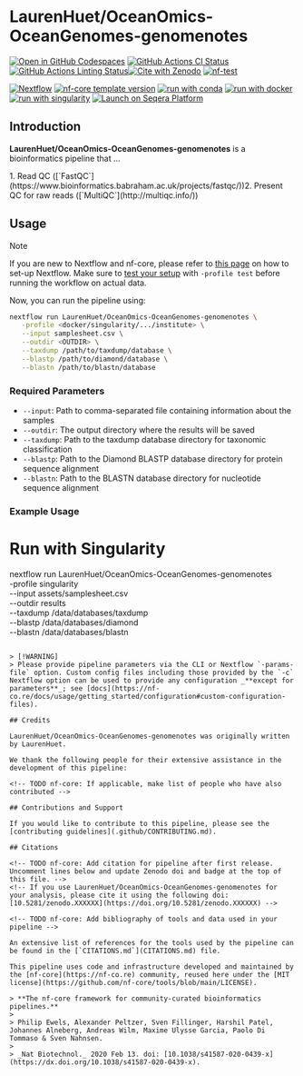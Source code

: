 # LaurenHuet/OceanOmics-OceanGenomes-genomenotes

[![Open in GitHub Codespaces](https://github.com/codespaces/badge.svg)](https://github.com/codespaces/new/LaurenHuet/OceanOmics-OceanGenomes-genomenotes)
[![GitHub Actions CI Status](https://github.com/LaurenHuet/OceanOmics-OceanGenomes-genomenotes/actions/workflows/nf-test.yml/badge.svg)](https://github.com/LaurenHuet/OceanOmics-OceanGenomes-genomenotes/actions/workflows/nf-test.yml)
[![GitHub Actions Linting Status](https://github.com/LaurenHuet/OceanOmics-OceanGenomes-genomenotes/actions/workflows/linting.yml/badge.svg)](https://github.com/LaurenHuet/OceanOmics-OceanGenomes-genomenotes/actions/workflows/linting.yml)[![Cite with Zenodo](http://img.shields.io/badge/DOI-10.5281/zenodo.XXXXXXX-1073c8?labelColor=000000)](https://doi.org/10.5281/zenodo.XXXXXXX)
[![nf-test](https://img.shields.io/badge/unit_tests-nf--test-337ab7.svg)](https://www.nf-test.com)

[![Nextflow](https://img.shields.io/badge/version-%E2%89%A525.04.0-green?style=flat&logo=nextflow&logoColor=white&color=%230DC09D&link=https%3A%2F%2Fnextflow.io)](https://www.nextflow.io/)
[![nf-core template version](https://img.shields.io/badge/nf--core_template-3.4.1-green?style=flat&logo=nfcore&logoColor=white&color=%2324B064&link=https%3A%2F%2Fnf-co.re)](https://github.com/nf-core/tools/releases/tag/3.4.1)
[![run with conda](http://img.shields.io/badge/run%20with-conda-3EB049?labelColor=000000&logo=anaconda)](https://docs.conda.io/en/latest/)
[![run with docker](https://img.shields.io/badge/run%20with-docker-0db7ed?labelColor=000000&logo=docker)](https://www.docker.com/)
[![run with singularity](https://img.shields.io/badge/run%20with-singularity-1d355c.svg?labelColor=000000)](https://sylabs.io/docs/)
[![Launch on Seqera Platform](https://img.shields.io/badge/Launch%20%F0%9F%9A%80-Seqera%20Platform-%234256e7)](https://cloud.seqera.io/launch?pipeline=https://github.com/LaurenHuet/OceanOmics-OceanGenomes-genomenotes)

## Introduction

**LaurenHuet/OceanOmics-OceanGenomes-genomenotes** is a bioinformatics pipeline that ...

<!-- TODO nf-core:
   Complete this sentence with a 2-3 sentence summary of what types of data the pipeline ingests, a brief overview of the
   major pipeline sections and the types of output it produces. You're giving an overview to someone new
   to nf-core here, in 15-20 seconds. For an example, see https://github.com/nf-core/rnaseq/blob/master/README.md#introduction
-->

<!-- TODO nf-core: Include a figure that guides the user through the major workflow steps. Many nf-core
     workflows use the "tube map" design for that. See https://nf-co.re/docs/guidelines/graphic_design/workflow_diagrams#examples for examples.   -->
<!-- TODO nf-core: Fill in short bullet-pointed list of the default steps in the pipeline -->1. Read QC ([`FastQC`](https://www.bioinformatics.babraham.ac.uk/projects/fastqc/))2. Present QC for raw reads ([`MultiQC`](http://multiqc.info/))

## Usage

> [!NOTE]
> If you are new to Nextflow and nf-core, please refer to [this page](https://nf-co.re/docs/usage/installation) on how to set-up Nextflow. Make sure to [test your setup](https://nf-co.re/docs/usage/introduction#how-to-run-a-pipeline) with `-profile test` before running the workflow on actual data.

<!-- TODO nf-core: Describe the minimum required steps to execute the pipeline, e.g. how to prepare samplesheets.
     Explain what rows and columns represent. For instance (please edit as appropriate):

First, prepare a samplesheet with your input data that looks as follows:

`samplesheet.csv`:

```csv
sample,hifi_reads,hic_reads,assembly,busco_genes
sample1,/path/to/hifi_reads_dir,/path/to/hic_reads_dir,/path/to/assembly_dir,/path/to/busco_genes_dir
sample2,/path/to/hifi_reads_dir2,/path/to/hic_reads_dir2,/path/to/assembly_dir2,/path/to/busco_genes_dir2
```

Each row represents a sample with the following columns:
- `sample`: Sample identifier (must be unique)
- `hifi_reads`: Path to directory containing HiFi reads
- `hic_reads`: Path to directory containing HiC reads  
- `assembly`: Path to directory containing assembly files
- `busco_genes`: Path to directory containing BUSCO genes

You will also need to prepare the following databases:
- **Taxdump database**: For taxonomic classification
- **Diamond BLASTP database**: For protein sequence alignment
- **BLASTN database**: For nucleotide sequence alignment
Now, you can run the pipeline using:

<!-- TODO nf-core: update the following command to include all required parameters for a minimal example -->

Now, you can run the pipeline using:

```bash
nextflow run LaurenHuet/OceanOmics-OceanGenomes-genomenotes \
   -profile <docker/singularity/.../institute> \
   --input samplesheet.csv \
   --outdir <OUTDIR> \
   --taxdump /path/to/taxdump/database \
   --blastp /path/to/diamond/database \
   --blastn /path/to/blastn/database
```

### Required Parameters

- `--input`: Path to comma-separated file containing information about the samples
- `--outdir`: The output directory where the results will be saved
- `--taxdump`: Path to the taxdump database directory for taxonomic classification
- `--blastp`: Path to the Diamond BLASTP database directory for protein sequence alignment
- `--blastn`: Path to the BLASTN database directory for nucleotide sequence alignment

### Example Usage

# Run with Singularity
nextflow run LaurenHuet/OceanOmics-OceanGenomes-genomenotes \
   -profile singularity \
   --input assets/samplesheet.csv \
   --outdir results \
   --taxdump /data/databases/taxdump \
   --blastp /data/databases/diamond \
   --blastn /data/databases/blastn
```

> [!WARNING]
> Please provide pipeline parameters via the CLI or Nextflow `-params-file` option. Custom config files including those provided by the `-c` Nextflow option can be used to provide any configuration _**except for parameters**_; see [docs](https://nf-co.re/docs/usage/getting_started/configuration#custom-configuration-files).

## Credits

LaurenHuet/OceanOmics-OceanGenomes-genomenotes was originally written by LaurenHuet.

We thank the following people for their extensive assistance in the development of this pipeline:

<!-- TODO nf-core: If applicable, make list of people who have also contributed -->

## Contributions and Support

If you would like to contribute to this pipeline, please see the [contributing guidelines](.github/CONTRIBUTING.md).

## Citations

<!-- TODO nf-core: Add citation for pipeline after first release. Uncomment lines below and update Zenodo doi and badge at the top of this file. -->
<!-- If you use LaurenHuet/OceanOmics-OceanGenomes-genomenotes for your analysis, please cite it using the following doi: [10.5281/zenodo.XXXXXX](https://doi.org/10.5281/zenodo.XXXXXX) -->

<!-- TODO nf-core: Add bibliography of tools and data used in your pipeline -->

An extensive list of references for the tools used by the pipeline can be found in the [`CITATIONS.md`](CITATIONS.md) file.

This pipeline uses code and infrastructure developed and maintained by the [nf-core](https://nf-co.re) community, reused here under the [MIT license](https://github.com/nf-core/tools/blob/main/LICENSE).

> **The nf-core framework for community-curated bioinformatics pipelines.**
>
> Philip Ewels, Alexander Peltzer, Sven Fillinger, Harshil Patel, Johannes Alneberg, Andreas Wilm, Maxime Ulysse Garcia, Paolo Di Tommaso & Sven Nahnsen.
>
> _Nat Biotechnol._ 2020 Feb 13. doi: [10.1038/s41587-020-0439-x](https://dx.doi.org/10.1038/s41587-020-0439-x).
